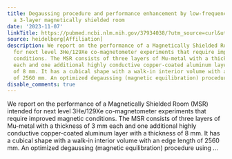 ```yaml
---
title: Degaussing procedure and performance enhancement by low-frequency shaking of
  a 3-layer magnetically shielded room
date: '2023-11-07'
linkTitle: https://pubmed.ncbi.nlm.nih.gov/37934038/?utm_source=curl&utm_medium=rss&utm_campaign=pubmed-2&utm_content=1FakS-2QOkCT8HsMOQP1bCRQ4YzyumYOmxmF0moLsQ3dFB1E9V&fc=20220326224207&ff=20231107170719&v=2.17.9.post6+86293ac
source: heidelberg[Affiliation]
description: We report on the performance of a Magnetically Shielded Room (MSR) intended
  for next level 3He/129Xe co-magnetometer experiments that require improved magnetic
  conditions. The MSR consists of three layers of Mu-metal with a thickness of 3 mm
  each and one additional highly conductive copper-coated aluminum layer with a thickness
  of 8 mm. It has a cubical shape with a walk-in interior volume with an edge length
  of 2560 mm. An optimized degaussing (magnetic equilibration) procedure using ...
disable_comments: true
---
```

We report on the performance of a Magnetically Shielded Room (MSR) intended for next level 3He/129Xe co-magnetometer experiments that require improved magnetic conditions. The MSR consists of three layers of Mu-metal with a thickness of 3 mm each and one additional highly conductive copper-coated aluminum layer with a thickness of 8 mm. It has a cubical shape with a walk-in interior volume with an edge length of 2560 mm. An optimized degaussing (magnetic equilibration) procedure using ...
